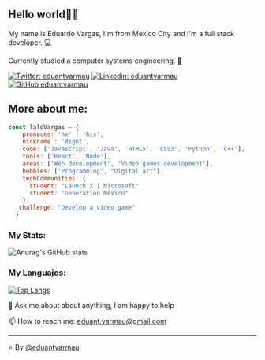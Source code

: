 ## Hello world👋🏼

My name is Eduardo Vargas, I´m from Mexico City and I'm a full stack developer. 💻

Currently studied a computer systems engineering. 👾

[![Twitter: eduantvarmau](https://img.shields.io/twitter/follow/eduantvarmau?style=social)](https://twitter.com/eduantvarmau)
[![Linkedin: eduantvarmau](https://img.shields.io/badge/-eduantvarmau-blue?style=flat-square&logo=Linkedin&logoColor=white&link=https://www.linkedin.com/in/eduantvarmau/)](https://www.linkedin.com/in/eduantvarmau/)
[![GitHub eduantvarmau](https://img.shields.io/github/followers/eduantvarmau?label=follow&style=social)](https://github.com/FernandaOchoa)

## More about me:

```javascript
const laloVargas = {
    pronouns: 'he' | 'his',
    nickname : 'Иight',
    code: ['Javascript', 'Java', 'HTML5', 'CSS3', 'Python', 'C++'],
    tools: ['React', 'Node'],
    areas: ['Web development', 'Video games development'],
    hobbies: ['Programming', "Digital art"],
    techCommunities: {
      student: "Launch X | Microsoft"
      student: "Generation México"
    },
   challenge: "Develop a video game"
  }
```

### My Stats:

![Anurag's GitHub stats](https://github-readme-stats.vercel.app/api?username=eduantvarmau&show_icons=true&theme=github_dark)

### My Languajes:

[![Top Langs](https://github-readme-stats.vercel.app/api/top-langs/?username=eduantvarmau&langs_count=8&layout=compact&theme=github_dark)](https://github.com/anuraghazra/github-readme-stats)

🌱 Ask me about about anything, I am happy to help

📫 How to reach me: eduant.varmau@gmail.com

---

⭐ By [@eduantvarmau](https://github.com/eduantvarmau)



<!--
**DevNight98/DevNight98** is a ✨ _special_ ✨ repository because its `README.md` (this file) appears on your GitHub profile.

Here are some ideas to get you started:


- 🔭 I’m currently working on ...
- 🌱 I’m currently learning ...
- 👯 I’m looking to collaborate on ...
- 🤔 I’m looking for help with ...
- 💬 Ask me about ...
- 📫 How to reach me: ...
- 😄 Pronouns: ...
- ⚡ Fun fact: ...
-->
